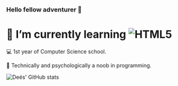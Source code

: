 ### Hello fellow adventurer 👋

# 🌱 I’m currently learning ![HTML5](https://img.shields.io/badge/html5-%23E34F26.svg?style=for-the-badge&logo=html5&logoColor=white)
 💻 1st year of Computer Science school.
 
 🗿 Technically and psychologically a noob in programming.

![Deés' GitHub stats](https://github-readme-stats.vercel.app/api?username=serphos&show_icons=true&theme=midnight-purple)

<!--
**Serphos/Serphos** is a ✨ _special_ ✨ repository because its `README.md` (this file) appears on your GitHub profile.

Here are some ideas to get you started:

- 🔭 I’m currently working on ...
- 🌱 I’m currently learning ...
- 👯 I’m looking to collaborate on ...
- 🤔 I’m looking for help with ...
- 💬 Ask me about ...
- 📫 How to reach me: ...
- 😄 Pronouns: ...
- ⚡ Fun fact: ...
-->
